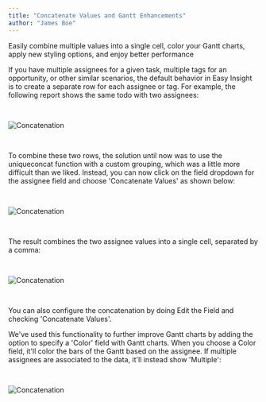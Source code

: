 ```yaml
---
title: "Concatenate Values and Gantt Enhancements"
author: "James Boe"
---
```


Easily combine multiple values into a single cell, color your Gantt charts, apply new styling options, and enjoy better performance<!--more-->

If you have multiple assignees for a given task, multiple tags for an opportunity, or other similar scenarios, the default behavior in Easy Insight is to create a separate row for each assignee or tag. For example, the following report shows the same todo with two assignees:

<img style="max-width:800px;margin-top:30px;margin-bottom:30px" src="https://blog.easy-insight.com/images/concatenate_start.png" alt="Concatenation" class="img img-responsive"/>

To combine these two rows, the solution until now was to use the uniqueconcat function with a custom grouping, which was a little more difficult than we liked. Instead, you can now click on the field dropdown for the assignee field and choose 'Concatenate Values' as shown below:

<img style="max-width:400px;margin-top:30px;margin-bottom:30px" src="https://blog.easy-insight.com/images/concatenate_dropdown.png" alt="Concatenation" class="img img-responsive"/>

The result combines the two assignee values into a single cell, separated by a comma:

<img style="max-width:800px;margin-top:30px;margin-bottom:30px" src="https://blog.easy-insight.com/images/concatenated_result.png" alt="Concatenation" class="img img-responsive"/>

You can also configure the concatenation by doing Edit the Field and checking 'Concatenate Values'.

We've used this functionality to further improve Gantt charts by adding the option to specify a 'Color' field with Gantt charts. When you choose a Color field, it'll color the bars of the Gantt based on the assignee. If multiple assignees are associated to the data, it'll instead show 'Multiple':

<img style="max-width:800px;margin-top:30px;margin-bottom:30px" src="https://blog.easy-insight.com/images/gantt_assignee.png" alt="Concatenation" class="img img-responsive"/>